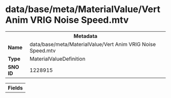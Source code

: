 <h1>data/base/meta/MaterialValue/Vert Anim VRIG Noise Speed.mtv</h1><table><tr><th colspan="100%">Metadata</th></tr><tr><td><b>Name</b></td><td>data/base/meta/MaterialValue/Vert Anim VRIG Noise Speed.mtv</td></tr><tr><td><b>Type</b></td><td>MaterialValueDefinition</td></tr><tr><td><b>SNO ID</b></td><td>1228915</td></tr></table>

<table><tr><th colspan="100%">Fields</th></tr></table>


